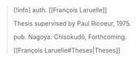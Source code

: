 >[!info]
>auth. [[François Laruelle]]
>
>Thesis supervised by Paul Ricoeur, 1975.
>
>pub. Nagoya: Chisokudō, Forthcoming.
>
>[[François Laruelle#Theses|Theses]]